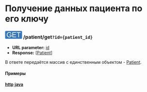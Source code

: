 Получение данных пациента по его ключу
===

### ![GET](../../../img/get.png) /patient/get`?id={patient_id}`
* **URL parameter:** [id](../../../types/types.md#Patient)
* **Response:** [[Patient](../../../types/types.md#Patient)]

В ответе передаётся массив с единственным объектом - [Patient](../../../types/types.md#Patient).


#### Примеры
**[http](examples/get.md)**
**[java](examples/getJava.md)**

